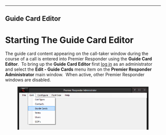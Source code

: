   -----------------------
  **Guide Card Editor**
  -----------------------

# Starting The Guide Card Editor

The guide card content appearing on the call-taker window during the
course of a call is entered into Premier Responder using the **Guide
Card Editor**.  To bring up the **Guide Card Editor** first [log
in](<Logging In.md>) as an administrator and select the **Edit - Guide
Cards** menu item on the **Premier Responder** **Administrator** main
window.  When active, other Premier Responder windows are disabled.

<figure><img src=".gitbook/assets/Guide Card Editor_files/image006.png" alt=""><figcaption></figcaption></figure> 

 
